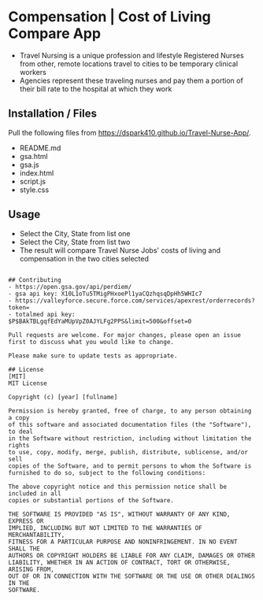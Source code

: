 # Compensation | Cost of Living Compare App

- Travel Nursing is a unique profession and lifestyle
Registered Nurses from other, remote locations travel to cities to be temporary clinical workers
- Agencies represent these traveling nurses and pay them a portion of their bill rate to the hospital at which they work

## Installation / Files

Pull the following files from https://dspark410.github.io/Travel-Nurse-App/.
- README.md
- gsa.html
- gsa.js
- index.html
- script.js
- style.css

## Usage

- Select the City, State from list one
- Select the City, State from list two
- The result will compare Travel Nurse Jobs' costs of living and compensation in the two cities selected
```

## Contributing
- https://open.gsa.gov/api/perdiem/
- gsa api key: X10L1oTu5TMigPHxoePl1yaCQzhqsqDpHh5WHIc7
- https://valleyforce.secure.force.com/services/apexrest/orderrecords?token=
- totalmed api key: $P$BAkTBLgqfEdYaMUpVpZ0AJYLFg2PPS&limit=500&offset=0

Pull requests are welcome. For major changes, please open an issue first to discuss what you would like to change.

Please make sure to update tests as appropriate.

## License
[MIT]
MIT License

Copyright (c) [year] [fullname]

Permission is hereby granted, free of charge, to any person obtaining a copy
of this software and associated documentation files (the "Software"), to deal
in the Software without restriction, including without limitation the rights
to use, copy, modify, merge, publish, distribute, sublicense, and/or sell
copies of the Software, and to permit persons to whom the Software is
furnished to do so, subject to the following conditions:

The above copyright notice and this permission notice shall be included in all
copies or substantial portions of the Software.

THE SOFTWARE IS PROVIDED "AS IS", WITHOUT WARRANTY OF ANY KIND, EXPRESS OR
IMPLIED, INCLUDING BUT NOT LIMITED TO THE WARRANTIES OF MERCHANTABILITY,
FITNESS FOR A PARTICULAR PURPOSE AND NONINFRINGEMENT. IN NO EVENT SHALL THE
AUTHORS OR COPYRIGHT HOLDERS BE LIABLE FOR ANY CLAIM, DAMAGES OR OTHER
LIABILITY, WHETHER IN AN ACTION OF CONTRACT, TORT OR OTHERWISE, ARISING FROM,
OUT OF OR IN CONNECTION WITH THE SOFTWARE OR THE USE OR OTHER DEALINGS IN THE
SOFTWARE.
